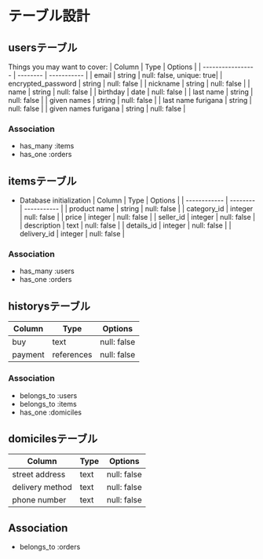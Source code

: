 # テーブル設計

## usersテーブル

Things you may want to cover:
| Column             | Type     | Options     |
| -----------------  | -------- | ----------- |
| email              | string   | null: false, unique: true|
| encrypted_password | string   | null: false |
| nickname           | string   | null: false |
| name               | string   | null: false |
| birthday           | date     | null: false |
| last name          | string   | null: false |
| given names        | string   | null: false |
| last name furigana | string   | null: false |
| given names furigana | string   | null: false |

### Association
- has_many :items
- has_one :orders

## itemsテーブル

* Database initialization
| Column       | Type     | Options     |
| ------------ | -------- | ----------- |
| product name | string   | null: false |
| category_id  | integer  | null: false |
| price        | integer  | null: false |
| seller_id    | integer  | null: false |
| description  | text     | null: false |
| details_id   | integer  | null: false |
| delivery_id  | integer  | null: false |

### Association
- has_many :users
- has_one :orders

## historysテーブル

| Column    | Type       | Options     |
| --------- | ---------- | ----------- |
| buy       | text       | null: false |
| payment   | references | null: false |

### Association
- belongs_to :users
- belongs_to :items
- has_one :domiciles

## domicilesテーブル

| Column           | Type       | Options     |
| ---------------- | ---------- | ----------- |
| street address   | text       | null: false |
| delivery method  | text       | null: false |
| phone number     | text       | null: false |

## Association
- belongs_to :orders